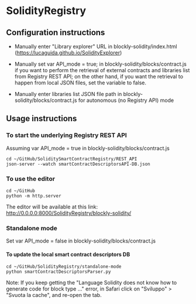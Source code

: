 # SolidityRegistry


## Configuration instructions

- Manually enter "Library explorer" URL in blockly-solidity/index.html (https://lucaguida.github.io/SolidityExplorer)

- Manually set var API_mode = true; in blockly-solidity/blocks/contract.js if you want to perform the retrieval of external contracts and libraries list  from Registry REST API; on the other hand, if you want the retrieval to happen from local JSON files, set the variable to false.  
- Manually enter libraries list JSON file path in blockly-solidity/blocks/contract.js for autonomous (no Registry API) mode 



## Usage instructions

### To start the underlying Registry REST API
Assuming var API_mode = true in blockly-solidity/blocks/contract.js
```
cd ~/GitHub/SoliditySmartContractRegistry/REST_API
json-server --watch smartContractDescriptorsAPI-DB.json
```


### To use the editor
```
cd ~/GitHub
python -m http.server
```

The editor will be available at this link: http://0.0.0.0:8000/SolidityRegistry/blockly-solidity/



### Standalone mode

Set var API_mode = false in blockly-solidity/blocks/contract.js

#### To update the local smart contract descriptors DB

```
cd ~/GitHub/SolidityRegistry/standalone-mode
python smartContractDescriptorsParser.py
```




Note: If you keep getting the "Language Solidity does not know how to generate code for block type ..." error, in Safari click on "Sviluppo" > "Svuota la cache", and re-open the tab.